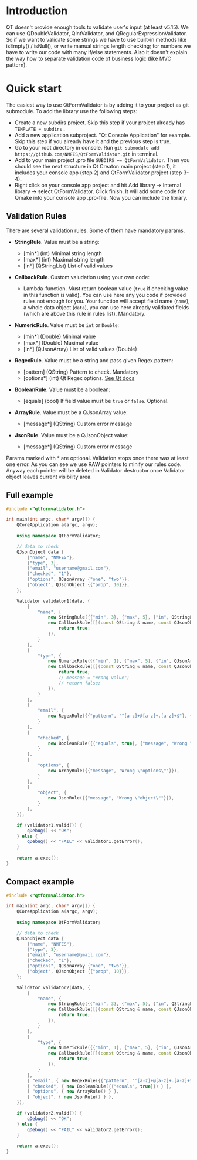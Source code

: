 # Introduction

QT doesn't provide enough tools to validate user's input (at least v5.15). We can use QDoubleValidator, QIntValidator, and QRegularExpressionValidator. So if we want to validate some strings we have to use built-in methods like isEmpty() / isNull(), or write manual strings length checking; for numbers we have to write our code with many if/else statements. Also it doesn't explain the way how to separate validation code of business logic (like MVC pattern).

# Quick start

The easiest way to use QtFormValidator is by adding it to your project as git submodule.
To add the library use the following steps:

- Create a new subdirs project. Skip this step if your project already has `TEMPLATE = subdirs` .
- Add a new application subproject. "Qt Console Application" for example. Skip this step if you already have it and the previous step is true.
- Go to your root directory in console. Run `git submodule add https://github.com/NMFES/QtFormValidator.git` in terminal. 
- Add to your main project .pro file `SUBDIRS += QtFormValidator`. Then you should see the next structure in Qt Creator: main project (step 1), it includes your console app (step 2) and QtFormValidator project (step 3-4).
- Right click on your console app project and hit Add library -> Internal library -> select QtFormValidator. Click finish. It will add some code for Qmake into your console app .pro-file. Now you can include the library.

## Validation Rules

There are several validation rules. Some of them have mandatory params. 
- **StringRule**. Value must be a string:
    - [min*] (int) Minimal string length
    - [max*] (int) Maximal string length
    - [in*] (QStringList) List of valid values

- **CallbackRule**. Custom valudation using your own code:
    - Lambda-function. Must return boolean value (`true` if checking value in this function is valid). You can use here any you code if provided rules not enough for you. Your function will accept field name (`name`), a whole data object (`data`), you can use here already validated fields (which are above this rule in rules list). Mandatory.

- **NumericRule**. Value must be `int` or `Double`:
    - [min*] (Double) Minimal value
    - [max*] (Double) Maximal value
    - [in*] (QJsonArray) List of valid values (Double)

- **RegexRule**. Value must be a string and pass given Regex pattern:
    - [pattern] (QString) Pattern to check. Mandatory
    - [options*] (int) Qt Regex options. [See Qt docs](https://doc.qt.io/qt-5/qregularexpression.html#PatternOption-enum)

- **BooleanRule**. Value must be a boolean:
    - [equals] (bool) If field value must be `true` or `false`. Optional.

- **ArrayRule**. Value must be a QJsonArray value:
    - [message*] (QString) Custom error message

- **JsonRule**. Value must be a QJsonObject value:
    - [message*] (QString) Custom error message

Params marked with * are optional. Validation stops once there was at least one error. 
As you can see we use RAW pointers to minify our rules code. Anyway each pointer will be deleted in Validator destructor once Validator object leaves current visibility area.

## Full example

```c++
#include <"qtformvalidator.h">

int main(int argc, char* argv[]) {
    QCoreApplication a(argc, argv);
    
    using namespace QtFormValidator;

    // data to check
    QJsonObject data {
        {"name", "NMFES"},
        {"type", 3},
        {"email", "username@gmail.com"},
        {"checked", "1"},
        {"options", QJsonArray {"one", "two"}},
        {"object", QJsonObject {{"prop", 10}}},
    };

    Validator validator1(data, {
        {
            "name", {
                new StringRule({{"min", 3}, {"max", 5}, {"in", QStringList {"GitHub", "NMFES"}}, {"message", "Wrong \"name\""}}),
                new CallbackRule([](const QString & name, const QJsonObject & data, QString & message) {
                    return true;
                }),
            }
        },
        {
            "type", {
                new NumericRule({{"min", 1}, {"max", 5}, {"in", QJsonArray {1, 3, 5}}, {"message", "Wrong \"type\""}}),
                new CallbackRule([](const QString & name, const QJsonObject & data, QString & message) {
                    return true;
                    // message = "Wrong value";
                    // return false;
                }),
            }
        },
        {
            "email", {
                new RegexRule({{"pattern", "^[a-z]+@[a-z]+.[a-z]+$"}, {"options", QRegularExpression::NoPatternOption}, {"message", "Invalid data"}}),
            }
        },
        {
            "checked", {
                new BooleanRule({{"equals", true}, {"message", "Wrong \"checked\""}}),
            }
        },
        {
            "options", {
                new ArrayRule({{"message", "Wrong \"options\""}}),
            }
        },
        {
            "object", {
                new JsonRule({{"message", "Wrong \"object\""}}),
            }
        },
    });

    if (validator1.valid()) {
        qDebug() << "OK";
    } else {
        qDebug() << "FAIL" << validator1.getError();
    }
    
    return a.exec();
}
```


## Compact example

```c++
#include <"qtformvalidator.h">

int main(int argc, char* argv[]) {
    QCoreApplication a(argc, argv);
    
    using namespace QtFormValidator;

    // data to check
    QJsonObject data {
        {"name", "NMFES"},
        {"type", 3},
        {"email", "username@gmail.com"},
        {"checked", "1"},
        {"options", QJsonArray {"one", "two"}},
        {"object", QJsonObject {{"prop", 10}}},
    };

    Validator validator2(data, {
        {
            "name", {
                new StringRule({{"min", 3}, {"max", 5}, {"in", QStringList {"GitHub", "NMFES"}}}),
                new CallbackRule([](const QString & name, const QJsonObject & data, QString & message) {
                    return true;
                }),
            }
        },
        {
            "type", {
                new NumericRule({{"min", 1}, {"max", 5}, {"in", QJsonArray {1, 3, 5}}}),
                new CallbackRule([](const QString & name, const QJsonObject & data, QString & message) {
                    return true;
                }),
            }
        },
        { "email", { new RegexRule({{"pattern", "^[a-z]+@[a-z]+.[a-z]+$"}}) } },
        { "checked", { new BooleanRule({{"equals", true}}) } },
        { "options", { new ArrayRule() } },
        { "object", { new JsonRule() } },
    });

    if (validator2.valid()) {
        qDebug() << "OK";
    } else {
        qDebug() << "FAIL" << validator2.getError();
    }
    
    return a.exec();
}
```
